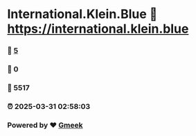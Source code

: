 # International.Klein.Blue :link: https://international.klein.blue 
### :page_facing_up: [5](https://international.klein.blue/tag.html) 
### :speech_balloon: 0 
### :hibiscus: 5517 
### :alarm_clock: 2025-03-31 02:58:03 
### Powered by :heart: [Gmeek](https://github.com/Meekdai/Gmeek)

